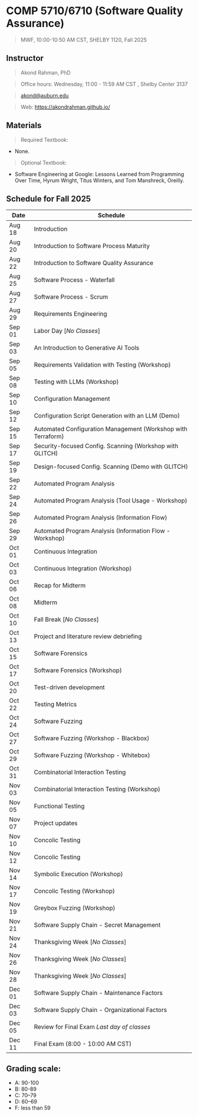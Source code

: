 # COMP 5710/6710 (Software Quality Assurance)
> MWF, 10:00-10:50 AM CST, SHELBY 1120, Fall 2025 

## Instructor 

> Akond Rahman, PhD 

> Office hours: Wednesday, 11:00 - 11:59 AM CST , Shelby Center 3137

> akond@auburn.edu 

> Web: https://akondrahman.github.io/ 




## Materials 

> Required Textbook: 
- None. 

> Optional Textbook:  
- Software Engineering at Google: Lessons Learned from Programming Over Time, Hyrum Wright, Titus Winters, and Tom Manshreck, Oreilly.    



## Schedule for Fall 2025 


| Date    |  Schedule                                                         |
|---------|-------------------------------------------------------------------|
| Aug 18  | Introduction                                                      |
| Aug 20  | Introduction to Software Process Maturity                         |
| Aug 22  | Introduction to Software Quality Assurance                        |
| Aug 25  | Software Process - Waterfall                                      |
| Aug 27  | Software Process - Scrum                                          |
| Aug 29  | Requirements Engineering                                          |
| Sep 01  | Labor Day [*No Classes*]                                          |
| Sep 03  | An Introduction to Generative AI Tools                            |
| Sep 05  | Requirements Validation with Testing (Workshop)                   |
| Sep 08  | Testing with LLMs  (Workshop)                                     |
| Sep 10  | Configuration Management                                          |
| Sep 12  | Configuration Script Generation with an LLM (Demo)                |
| Sep 15  | Automated Configuration Management (Workshop with Terraform)      |
| Sep 17  | Security-focused Config. Scanning (Workshop with GLITCH)          |
| Sep 19  | Design-focused Config. Scanning (Demo with GLITCH)                |
| Sep 22  | Automated Program Analysis                                        |
| Sep 24  | Automated Program Analysis (Tool Usage - Workshop)                |
| Sep 26  | Automated Program Analysis (Information Flow)                     |
| Sep 29  | Automated Program Analysis (Information Flow - Workshop)          |
| Oct 01  | Continuous Integration                                            |  
| Oct 03  | Continuous Integration (Workshop)                                 |                                              
| Oct 06  | Recap for Midterm                                                 |                 
| Oct 08  | Midterm                                                           |
| Oct 10  | Fall Break [*No Classes*]                                         |
| Oct 13  | Project and literature review debriefing                          |
| Oct 15  | Software Forensics                                                |
| Oct 17  | Software Forensics (Workshop)                                     |
| Oct 20  | Test-driven development                                           |
| Oct 22  | Testing Metrics                                                   |
| Oct 24  | Software Fuzzing                                                  |     
| Oct 27  | Software Fuzzing  (Workshop - Blackbox)                           |
| Oct 29  | Software Fuzzing (Workshop - Whitebox)                            |
| Oct 31  | Combinatorial Interaction Testing                                 |
| Nov 03  | Combinatorial Interaction Testing  (Workshop)                     |
| Nov 05  | Functional Testing                                                |
| Nov 07  | Project updates                                                   |
| Nov 10  | Concolic Testing                                                  |
| Nov 12  | Concolic Testing                                                  |
| Nov 14  | Symbolic Execution (Workshop)                                     |
| Nov 17  | Concolic Testing (Workshop)                                       |
| Nov 19  | Greybox Fuzzing (Workshop)                                        |
| Nov 21  | Software Supply Chain - Secret Management                         |
| Nov 24  | Thanksgiving Week [*No Classes*]                                  |
| Nov 26  | Thanksgiving Week [*No Classes*]                                  |
| Nov 28  | Thanksgiving Week [*No Classes*]                                  |
| Dec 01  | Software Supply Chain - Maintenance Factors                       |
| Dec 03  | Software Supply Chain - Organizational Factors                    |
| Dec 05  | Review for Final Exam *Last day of classes*                       |
| Dec 11  | Final Exam (8:00 - 10:00 AM CST)                                  |

 


## Grading scale: 
  - A: 90-100 
  - B: 80-89 
  - C: 70–79 
  - D: 60–69
  - F: less than 59



